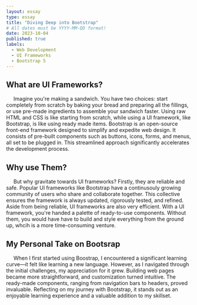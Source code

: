 ```yaml
---
layout: essay
type: essay
title: "Diving Deep into Bootstrap"
# All dates must be YYYY-MM-DD format!
date: 2023-10-04
published: true
labels:
  - Web Development
  - UI Frameworks
  - Bootstrap 5
---
```


<style>
  /* Define CSS styles for paragraphs */
  p {
    text-indent: 20px; /* Indent the paragraphs */
    margin-bottom: 15px; /* Add spacing between paragraphs */
  }
</style>

## What are UI Frameworks?
<p>Imagine you're making a sandwich. You have two choices: start completely from scratch by baking your bread and preparing all the fillings, or use pre-made ingredients to assemble your sandwich faster. Using raw HTML and CSS is like starting from scratch, while using a UI framework, like Bootstrap, is like using ready made items. Bootstrap is an open-source front-end framework designed to simplify and expedite web design. It consists of pre-built components such as buttons, icons, forms, and menus, all set to be plugged in. This streamlined approach significantly accelerates the development process.</p>

## Why use Them?
<p>But why gravitate towards UI frameworks? Firstly, they are reliable and safe. Popular UI frameworks like Bootstrap have a continusouly growing community of users who share and collaborate together. This collective ensures the framework is always updated, rigorously tested, and refined. Aside from being reliable, UI frameworks are also very efficient. With a UI framework, you're handed a palette of ready-to-use components. Without them, you would have have to build and style everything from the ground up, whcih is a more time-consuming venture.</p>

## My Personal Take on Bootsrap
<p>When I first started using Boostrap, I encountered a significant learning curve—it felt like learning a new language. However, as I navigated through the initial challenges, my appreciation for it grew. Building web pages became more straightforward, and customization turned intuitive. The ready-made components, ranging from navigation bars to headers, proved invaluable. Reflecting on my journey with Bootstrap, it stands out as an enjoyable learning experience and a valuable addition to my skillset.</p>
  
